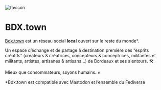 ![favicon](https://bdx.town/favicon.png)

# BDX.town


[Bdx.town](http://BDX.town) est un réseau social **local** ouvert sur le reste du monde*.

Un espace d’échange et de partage à destination première des “esprits créatifs” (créateurs & créatrices, concepteurs & conceptrices, militantes et militants, artistes, artisanes & artisans…) de Bordeaux et ses alentours. 🛠️

Mieux que consommateurs, soyons humains. ✊

*Bdx.town est compatible avec Mastodon et l’ensemble du Fediverse
